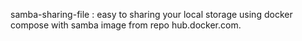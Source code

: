 samba-sharing-file : easy to sharing your local storage using docker compose with samba image from repo hub.docker.com.
